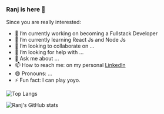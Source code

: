 ### Ranj is here 👋

Since you are really interested:

- 🔭 I’m currently working on becoming a Fullstack Developer
- 🌱 I’m currently learning React Js and Node Js
- 👯 I’m looking to collaborate on ...
- 🤔 I’m looking for help with ...
- 💬 Ask me about ...
- 📫 How to reach me: on my personal [LinkedIn](https://www.linkedin.com/in/ranj-jalal-8aa39b215/)
- 😄 Pronouns: ...
- ⚡ Fun fact: I can play yoyo.

![Top Langs](https://github-readme-stats.vercel.app/api/top-langs/?username=RanjDev&layout=compact&theme=tokyonight)


![Ranj's GitHub stats](https://github-readme-stats.vercel.app/api?username=RanjDev&count_private=true&show_icons=true&theme=tokyonight)
